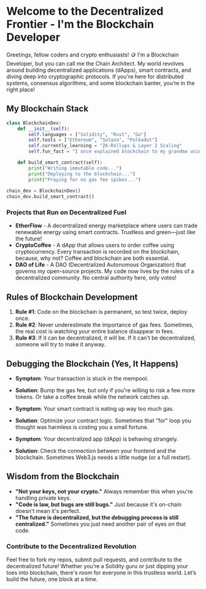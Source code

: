# Welcome to the Decentralized Frontier - I'm the Blockchain Developer  
Greetings, fellow coders and crypto enthusiasts! 🪙 I'm a Blockchain Developer, but you can call me the Chain Architect. My world revolves around building decentralized applications (dApps), smart contracts, and diving deep into cryptographic protocols. If you're here for distributed systems, consensus algorithms, and some blockchain banter, you’re in the right place!

## My Blockchain Stack

```python
class BlockchainDev:
    def __init__(self):
        self.languages = ["Solidity", "Rust", "Go"]
        self.tools = ["Ethereum", "Solana", "Polkadot"]
        self.currently_learning = "ZK-Rollups & Layer 2 Scaling"
        self.fun_fact = "I once explained blockchain to my grandma using Lego blocks. She’s now a Bitcoin HODLer."

    def build_smart_contract(self):
        print("Writing immutable code...")
        print("Deploying to the blockchain...")
        print("Praying for no gas fee spikes...")
        
chain_dev = BlockchainDev()
chain_dev.build_smart_contract()
```

### Projects that Run on Decentralized Fuel

- **EtherFlow** - A decentralized energy marketplace where users can trade renewable energy using smart contracts. Trustless and green—just like the future!
- **CryptoCoffee** - A dApp that allows users to order coffee using cryptocurrency. Every transaction is recorded on the blockchain, because, why not? Coffee and blockchain are both essential.
- **DAO of Life** - A DAO (Decentralized Autonomous Organization) that governs my open-source projects. My code now lives by the rules of a decentralized community. No central authority here, only votes!

## Rules of Blockchain Development

1. **Rule #1**: Code on the blockchain is permanent, so test twice, deploy once.
2. **Rule #2**: Never underestimate the importance of gas fees. Sometimes, the real cost is watching your entire balance disappear in fees.
3. **Rule #3**: If it can be decentralized, it will be. If it can't be decentralized, someone will try to make it anyway.

## Debugging the Blockchain (Yes, It Happens)

- **Symptom**: Your transaction is stuck in the mempool.
- **Solution**: Bump the gas fee, but only if you're willing to risk a few more tokens. Or take a coffee break while the network catches up.

- **Symptom**: Your smart contract is eating up way too much gas.
- **Solution**: Optimize your contract logic. Sometimes that "for" loop you thought was harmless is costing you a small fortune.

- **Symptom**: Your decentralized app (dApp) is behaving strangely.
- **Solution**: Check the connection between your frontend and the blockchain. Sometimes Web3.js needs a little nudge (or a full restart).

## Wisdom from the Blockchain

- **"Not your keys, not your crypto."** Always remember this when you're handling private keys.
- **"Code is law, but bugs are still bugs."** Just because it's on-chain doesn't mean it's perfect.
- **"The future is decentralized, but the debugging process is still centralized."** Sometimes you just need another pair of eyes on that code.

### Contribute to the Decentralized Revolution

Feel free to fork my repos, submit pull requests, and contribute to the decentralized future! Whether you’re a Solidity guru or just dipping your toes into blockchain, there's room for everyone in this trustless world. Let’s build the future, one block at a time.
